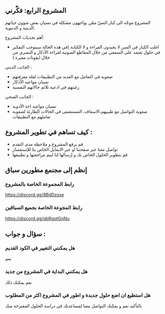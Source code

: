 ##  المشروع الرابع:  فكّرني 


 المشروع موجّه الى كبار السنّ ممّن يواجهون مشكلة في نسيان بعض شؤون حياتهم الدينية و الدنيوية.

أهم تحديات المشروع: 
- اغلب الكبار في السن لا يجيدون القراءة و لا الكتابة (في هذه الحالة سيتوجب التفكير في حلول تعتمد على السمعي من خلال المقاطع الصوتية لقراءة الأذكار و البصري من خلال ايقونات معبرة )

الجانب الديني :

- صعوبة في التعامل مع العديد من التطبيقات لقلة معرفتهم 
- نسيان مواعيد الأذكار 
- رغبتهم في ادعية تلائم حالاتهم النفسية

الجانب الصحي :

- نسيان مواعيد اخذ الأدوية 
- صعوبة التواصل مع طبيبهم،الاسعاف، المستشفى في الحالات الطارئة لصعوبة تعاملهم مع التطبيقات 



## كيف تساهم في تطوير المشروع : 
- قم برفع المشروع و ملاحظة مدى التقدم 
- تواصل معنا عبر صفحتنا او عبر الايمايل الخاص بنا للإستفسار  
- قم بتطوير الحلول الخاص بك و إرسالها لنا ليتم مراجعتها و تطبيقها 

## إنظم إلى مجنمع مطورين سباق 
### رابط المجموعة الخاصة بالمشروع
https://discord.gg/8BdDzsxe
### رابط المجوعة الخاصة بجميع السباقين 
https://discord.gg/qbRgptGnNu

## سؤال و جواب :


### هل يمكنني التغيير في الكود القديم 
نعم 
### هل يمكنني البداية في المشروع من جديد
نعم يمكنك ذلك 
### هل استطيع ان اضع حلول جديدة و اطور في المشروع اكثر من المطلوب 
بالتأكيد نعم و يمكنك التواصل معنا لمساعدتك في دراسة الحلول المقترحة منك 
